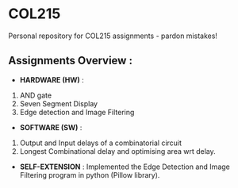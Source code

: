 # COL215
Personal repository for COL215 assignments - pardon mistakes!

## Assignments Overview  : 
- **HARDWARE (HW)** :
1. AND gate
2. Seven Segment Display
3. Edge detection and Image Filtering

- **SOFTWARE (SW)** :
1. Output and Input delays of a combinatorial circuit
2. Longest Combinational delay and optimising area wrt delay.

- **SELF-EXTENSION** :
Implemented the Edge Detection and Image Filtering program in python (Pillow library).

